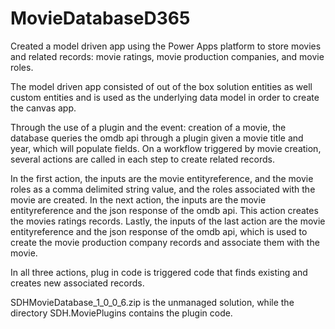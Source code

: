 # MovieDatabaseD365

Created a model driven app using the Power Apps platform to store movies and related records: movie ratings, movie production companies, and movie roles. 

The model driven app consisted of out of the box solution entities as well custom entities and is used as the underlying data model in order to create the canvas app. 

Through the use of a plugin and the event: creation of a movie, the database queries the omdb api through a plugin given a movie title and year, which will populate fields. On a workflow triggered by movie creation, several actions are called in each step to create related records. 

In the first action, the inputs are the movie entityreference, and the movie roles as a comma delimited string value, and the roles associated with the movie are created. In the next action, the inputs are the movie entityreference and the json response of the omdb api. This action creates the movies ratings records. Lastly, the inputs of the last action are the movie entityreference and the json response of the omdb api, which is used to create the movie production company records and associate them with the movie.

In all three actions, plug in code is triggered code that finds existing and creates new associated records. 

SDHMovieDatabase_1_0_0_6.zip is the unmanaged solution, while the directory SDH.MoviePlugins contains the plugin code. 


